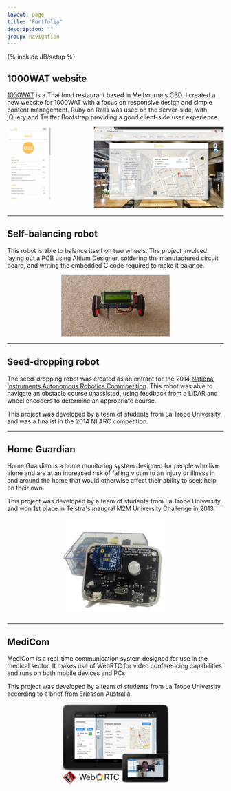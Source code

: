 ```yaml
---
layout: page
title: "Portfolio"
description: ""
group: navigation
---
```

{% include JB/setup %}

## 1000WAT website

[1000WAT](http://1000wat.com.au) is a Thai food restaurant based in Melbourne's
CBD. I created a new website for 1000WAT with a focus on responsive design and
simple content management. Ruby on Rails was used on the server-side, with
jQuery and Twitter Bootstrap providing a good client-side user experience.

<div class="mobile-frame" style="width: 20%; float:left;">
  <a href="/assets/images/1000wat_mobile.jpg">
    <img src="/assets/images/1000wat_mobile.jpg">
  </a>
</div>
<div class="tablet-frame" style="width: 60%; float: right;">
  <a href="/assets/images/1000wat_tablet.jpg">
    <img src="/assets/images/1000wat_tablet.jpg">
  </a>
</div>
<div style="clear:both;"></div>

---

## Self-balancing robot

This robot is able to balance itself on two wheels. The project involved
laying out a PCB using Altium Designer, soldering the manufactured circuit board,
and writing the embedded C code required to make it balance.

<div style="text-align: center">
  <a href="/assets/images/balancing_robot.jpg">
    <img alt="Self-balancing robot" src="/assets/images/balancing_robot.jpg" style="width: 50%;">
  </a>
</div>

---

## Seed-dropping robot

The seed-dropping robot was created as an entrant for the 2014
[National Instruments Autonomous Robotics Commpetition](http://australia.ni.com/ni-arc).
This robot was able to navigate an obstacle course unassisted, using feedback
from a LiDAR and wheel encoders to determine an appropriate course.

This project was developed by a team of students from La Trobe University, and
was a finalist in the 2014 NI ARC competition.

---

## Home Guardian

Home Guardian is a home monitoring system designed for people who live alone and
are at an increased risk of falling victim to an injury or illness in and around
the home that would otherwise affect their ability to seek help on their own.

This project was developed by a team of students from La Trobe University,
and won 1st place in Telstra's inaugral M2M University Challenge in 2013.

<div style="text-align: center">
  <a href="/assets/images/home_guardian.jpg">
    <img alt="Home Guardian device" src="/assets/images/home_guardian.jpg" style="width: 50%;">
  </a>
</div>

---

## MediCom

MediCom is a real-time communication system designed for use in the medical
sector. It makes use of WebRTC for video conferencing capabilities and runs on
both mobile devices and PCs.

This project was developed by a team of students from La Trobe University
according to a brief from Ericsson Australia.

<div style="text-align: center">
  <a href="/assets/images/medicom.jpg">
    <img alt="MediCom app" src="/assets/images/medicom.jpg" style="width: 50%;">
  </a>
</div>

